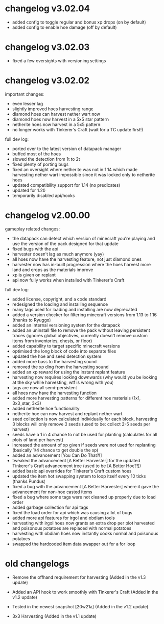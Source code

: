 # changelog v3.02.04

+ added config to toggle regular and bonus xp drops (on by default)
+ added config to enable hoe damage (off by default)



# changelog v3.02.03

+ fixed a few oversights with versioning settings



# changelog v3.02.02

important changes:
+ even lesser lag
+ slightly improved hoes harvesting range
+ diamond hoes can harvest nether wart now
+ diamond hoes now harvest in a 5x5 star pattern
+ netherite hoes now harvest in a 5x5 pattern
+ no longer works with Tinkerer's Craft (wait for a TC update first!)


full dev log:
+ ported over to the latest version of datapack manager
+ buffed most of the hoes
+ slowed the detection from 1t to 2t
+ fixed plenty of porting bugs
+ fixed an oversight where netherite was not in 1.14 which made harvesting nether wart impossible since it was locked only to netherite hoes
+ updated compatibility support for 1.14 (no predicates)
+ updated for 1.20
+ temporarily disabled api/hooks



# changelog v2.00.00

gameplay related changes:

+ the datapack can detect which version of minecraft you're playing and use the version of the pack designed for that update
+ fixed bugs with the api
+ harvester doesn't lag as much anymore (yay)
+ all hoes now have the harvesting feature, not just diamond ones
+ harvester now has in-built progression where the hoes harvest more land and crops as the materials improve
+ xp is given on replant
+ api now fully works when installed with Tinkerer's Craft


full dev log:

+ added license, copyright, and a code standard
+ redesigned the loading and installing sequence
+ many tags used for loading and installing are now deprecated
+ added a version checker for filtering minecraft versions from 1.13 to 1.16 (thanks to Ryuggo)
+ added an internal versioning system for the datapack
+ added an uninstall file to remove the pack without leaving persistent traces (ignores global objectives, currently doesn't remove custom items from inventories, chests, or floor)
+ added capability to target specific minecraft versions
+ optimised the long block of code into separate files
+ updated the hoe and seed detection system
+ added more bass to the harvesting sound
+ removed the xp ding from the harvesting sound
+ added an xp reward for using the instant replant feature
+ harvesting now requires looking downwards (why would you be looking at the sky while harvesting, wtf is wrong with you)
+ tags are now all semi-persistent
+ all hoes now have the harvesting function
+ added more harvesting patterns for different hoe materials (1x1, 3x3_star, 3x3)
+ added netherite hoe functionality
+ netherite hoe can now harvest and replant nether wart
+ seed collection is now calculated individually for each block, harvesting 3 blocks will only remove 3 seeds (used to be: collect 2-5 seeds per harvest)
+ seeds have a 1 in 4 chance to not be used for planting (calculates for all plots of land per harvest)
+ increased the amount of xp given if seeds were not used for replanting (basically 1/4 chance to get double the xp)
+ added an advancement [You Can Do That?!]
+ tweaked the advancement [A Better Harvester] for the updated Tinkerer's Craft advancement tree (used to be [A Better Hoe?!])
+ added basic api overrides for Tinkerer's Craft custom hoes
+ updated the item hot swapping system to loop itself every 10 ticks (thanks Pundus)
+ fixed a bug with the advancement [A Better Harvester] where it gave the advancement for non-hoe casted items
+ fixed a bug where some tags were not cleaned up properly due to load order
+ added garbage collection for api tags
+ fixed the load order for api which was causing a lot of bugs
+ added more api features for irgol and obdiam tools
+ harvesting with irgol hoes now grants an extra drop per plot harvested and poisonous potatoes are replaced with normal potatoes
+ harvesting with obdiam hoes now instantly cooks normal and poisonous potatoes
+ swapped the hardcoded item data swapper out for a for loop



# old changelogs
- Remove the offhand requirement for harvesting (Added in the v1.3 update)

- Added an API hook to work smoothly with Tinkerer's Craft (Added in the v1.2 update)
- Tested in the newest snapshot [20w21a] (Added in the v1.2 update)

- 3x3 Harvesting (Added in the v1.1 update)
